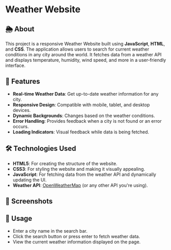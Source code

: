 # Weather Website
<!-- You can add a screenshot or logo of your website here -->

## 🌦️ About
This project is a responsive Weather Website built using **JavaScript**, **HTML**, and **CSS**. The application allows users to search for current weather conditions in any city around the world. It fetches data from a weather API and displays temperature, humidity, wind speed, and more in a user-friendly interface.

## 🚀 Features
- **Real-time Weather Data**: Get up-to-date weather information for any city.
- **Responsive Design**: Compatible with mobile, tablet, and desktop devices.
- **Dynamic Backgrounds**: Changes based on the weather conditions.
- **Error Handling**: Provides feedback when a city is not found or an error occurs.
- **Loading Indicators**: Visual feedback while data is being fetched.

## 🛠️ Technologies Used
- **HTML5**: For creating the structure of the website.
- **CSS3**: For styling the website and making it visually appealing.
- **JavaScript**: For fetching data from the weather API and dynamically updating the UI.
- **Weather API**: [OpenWeatherMap](https://openweathermap.org/api) (or any other API you're using).

## 📸 Screenshots
<!-- Add screenshots of your project here -->

## 🔧 Usage
- Enter a city name in the search bar.
- Click the search button or press enter to fetch weather data.
- View the current weather information displayed on the page.
